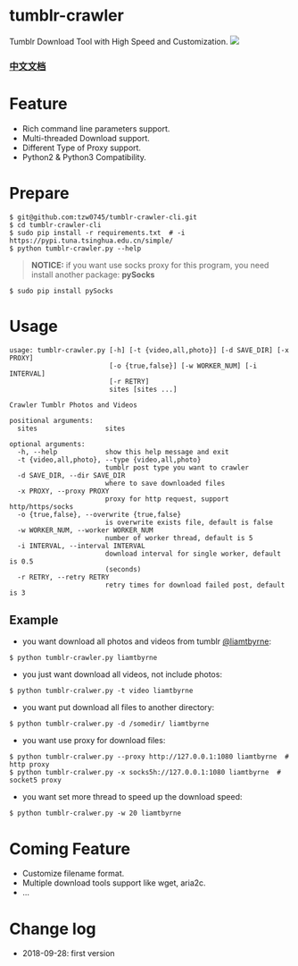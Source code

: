 # tumblr-crawler
Tumblr Download Tool with High Speed and Customization.
![](http://pictures.tzw0745.cn/18-9-28/98992040.jpg)
### [中文文档](/README-CN.md)

# Feature
* Rich command line parameters support.
* Multi-threaded Download support.
* Different Type of Proxy support.
* Python2 & Python3 Compatibility.

# Prepare
```shell
$ git@github.com:tzw0745/tumblr-crawler-cli.git
$ cd tumblr-crawler-cli
$ sudo pip install -r requirements.txt  # -i https://pypi.tuna.tsinghua.edu.cn/simple/
$ python tumblr-crawler.py --help
```
> **NOTICE:** if you want use socks proxy for this program, you need install another package: **pySocks**
```shell
$ sudo pip install pySocks
```

# Usage
```shell
usage: tumblr-crawler.py [-h] [-t {video,all,photo}] [-d SAVE_DIR] [-x PROXY]
                         [-o {true,false}] [-w WORKER_NUM] [-i INTERVAL]
                         [-r RETRY]
                         sites [sites ...]

Crawler Tumblr Photos and Videos

positional arguments:
  sites                 sites

optional arguments:
  -h, --help            show this help message and exit
  -t {video,all,photo}, --type {video,all,photo}
                        tumblr post type you want to crawler
  -d SAVE_DIR, --dir SAVE_DIR
                        where to save downloaded files
  -x PROXY, --proxy PROXY
                        proxy for http request, support http/https/socks
  -o {true,false}, --overwrite {true,false}
                        is overwrite exists file, default is false
  -w WORKER_NUM, --worker WORKER_NUM
                        number of worker thread, default is 5
  -i INTERVAL, --interval INTERVAL
                        download interval for single worker, default is 0.5
                        (seconds)
  -r RETRY, --retry RETRY
                        retry times for download failed post, default is 3
```

## Example
* you want download all photos and videos from tumblr [@liamtbyrne](http://liamtbyrne.tumblr.com):
```shell
$ python tumblr-crawler.py liamtbyrne
```

* you just want download all videos, not include photos:
```shell
$ python tumblr-cralwer.py -t video liamtbyrne
```

* you want put download all files to another directory:
```shell
$ python tumblr-cralwer.py -d /somedir/ liamtbyrne
```

* you want use proxy for download files:
```shell
$ python tumblr-cralwer.py --proxy http://127.0.0.1:1080 liamtbyrne  # http proxy
$ python tumblr-cralwer.py -x socks5h://127.0.0.1:1080 liamtbyrne  # socket5 proxy
```

* you want set more thread to speed up the download speed:
```shell
$ python tumblr-cralwer.py -w 20 liamtbyrne
```

# Coming Feature
* Customize filename format.
* Multiple download tools support like wget, aria2c.
* ...

# Change log
* 2018-09-28: first version